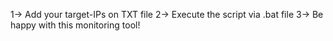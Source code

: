 1-> Add your target-IPs on TXT file
2-> Execute the script via .bat file
3-> Be happy with this monitoring tool!
